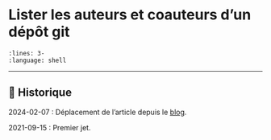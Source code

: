 # Lister les auteurs et coauteurs d’un dépôt git

```{literalinclude} snippets/git-lister-auteurs.sh
:lines: 3-
:language: shell
```

---

## 📜 Historique

2024-02-07
: Déplacement de l’article depuis le [blog](https://www.tiger-222.fr/?d=2021/09/15/09/33/11-lister-tous-les-auteurs-et-co-auteurs-dun-depot-git).

2021-09-15
: Premier jet.
